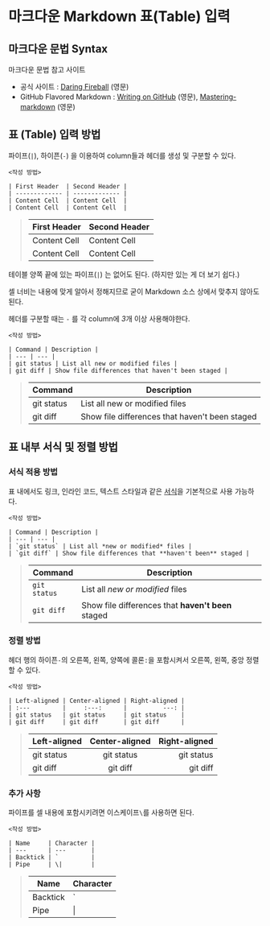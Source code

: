 마크다운 Markdown 표(Table) 입력
======================


## 마크다운 문법 Syntax
마크다운 문법 참고 사이트
- 공식 사이트 : [Daring Fireball](https://daringfireball.net/projects/markdown/syntax) (영문)
- GitHub Flavored Markdown : [Writing on GitHub](https://docs.github.com/en/github/writing-on-github) (영문), [Mastering-markdown](https://guides.github.com/features/mastering-markdown/index.html) (영문)


## 표 (Table) 입력 방법

파이프(`|`), 하이픈(`-`) 을 이용하여 column들과 헤더를 생성 및 구분할 수 있다.

    <작성 방법>

    | First Header  | Second Header |
    | ------------- | ------------- |
    | Content Cell  | Content Cell  |
    | Content Cell  | Content Cell  |
    
>| First Header  | Second Header |
>| ------------- | ------------- |
>| Content Cell  | Content Cell  |
>| Content Cell  | Content Cell  |

테이블 양쪽 끝에 있는 파이프(`|`) 는 없어도 된다. (하지만 있는 게 더 보기 쉽다.)

셀 너비는 내용에 맞게 알아서 정해지므로 굳이 Markdown 소스 상에서 맞추지 않아도 된다.

헤더를 구분할 때는 `-` 를 각 column에 *3*개 이상 사용해야한다.

    <작성 방법>

    | Command | Description |
    | --- | --- |
    | git status | List all new or modified files |
    | git diff | Show file differences that haven't been staged |


>| Command | Description |
>| --- | --- |
>| git status | List all new or modified files |
>| git diff | Show file differences that haven't been staged |


## 표 내부 서식 및 정렬 방법

### 서식 적용 방법

표 내에서도 링크, 인라인 코드, 텍스트 스타일과 같은 [서식](https://github.com/lyw1217/TIL/blob/main/Markdown/How_to_Write_with_Markdown.md)을 기본적으로 사용 가능하다.

    <작성 방법>

    | Command | Description |
    | --- | --- |
    | `git status` | List all *new or modified* files |
    | `git diff` | Show file differences that **haven't been** staged |

>| Command | Description |
>| --- | --- |
>| `git status` | List all *new or modified* files |
>| `git diff` | Show file differences that **haven't been** staged |


### 정렬 방법

헤더 행의 하이픈`-`의 오른쪽, 왼쪽, 양쪽에 콜론`:`을 포함시켜서 오른쪽, 왼쪽, 중앙 정렬할 수 있다.

    <작성 방법>

    | Left-aligned | Center-aligned | Right-aligned |
    | :---         |     :---:      |          ---: |
    | git status   | git status     | git status    |
    | git diff     | git diff       | git diff      |

>| Left-aligned | Center-aligned | Right-aligned |
>| :---         |     :---:      |          ---: |
>| git status   | git status     | git status    |
>| git diff     | git diff       | git diff      |


### 추가 사항

파이프를 셀 내용에 포함시키려면 이스케이프`\`를 사용하면 된다.

    <작성 방법>

    | Name     | Character |
    | ---      | ---       |
    | Backtick | `         |
    | Pipe     | \|        |

>| Name     | Character |
>| ---      | ---       |
>| Backtick | `         |
>| Pipe     | \|        |